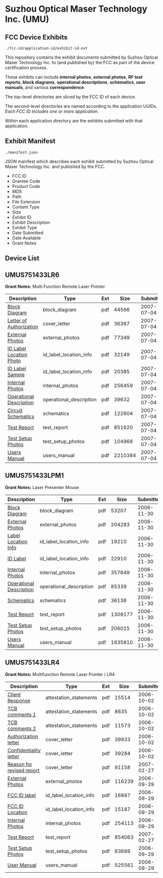 # Suzhou Optical Maser Technology Inc. (UMU)
## FCC Device Exhibits

```
./fcc-id/application-id/exhibit-id.ext
```

This repository contains the exhibit documents submitted by Suzhou Optical Maser Technology Inc. to (and published by) the FCC as part of the device certification process.

These exhibits can include **internal photos**, **external photos**, **RF test reports**, **block diagrams**, **operational descriptions**, **schematics**, **user manuals**, and various **correspondence**.

The top-level directories are sliced by the FCC ID of each device.

The second-level directories are named according to the application UUIDs. *Each FCC ID includes one or more application.*

Within each application directory are the exhibits submitted with that application. 

## Exhibit Manifest

```
./manifest.json
```

JSON manifest which describes each exhibit submitted by Suzhou Optical Maser Technology Inc. and published by the FCC.

- FCC ID
- Grantee Code
- Product Code
- MD5
- Path
- File Extension
- Content Type
- Size
- Exhibit ID
- Exhibit Description
- Exhibit Type
- Date Submitted
- Date Available
- Grant Notes

## Device List
## UMUS751433LR6
**Grant Notes:** Multi Function Remote Laser Pointer

| Description | Type | Ext | Size | Submitted | Available |
| ----------- | ---- | --- | ---- | --------- | --------- |
| [Block Diagram](UMUS751433LR6/a698bbab9bab34025d8e5127a48007bf/811676.pdf) | block_diagram | pdf | 44566 | 2007-07-04 | 2007-07-04 |
| [Letter of Authorization](UMUS751433LR6/a698bbab9bab34025d8e5127a48007bf/811671.pdf) | cover_letter | pdf | 36387 | 2007-07-04 | 2007-07-04 |
| [External Photos](UMUS751433LR6/a698bbab9bab34025d8e5127a48007bf/811672.pdf) | external_photos | pdf | 77349 | 2007-07-04 | 2007-07-04 |
| [ID Label Location Photo](UMUS751433LR6/a698bbab9bab34025d8e5127a48007bf/811673.pdf) | id_label_location_info | pdf | 32149 | 2007-07-04 | 2007-07-04 |
| [ID Label Sample](UMUS751433LR6/a698bbab9bab34025d8e5127a48007bf/811674.pdf) | id_label_location_info | pdf | 20385 | 2007-07-04 | 2007-07-04 |
| [Internal Photos](UMUS751433LR6/a698bbab9bab34025d8e5127a48007bf/811675.pdf) | internal_photos | pdf | 256459 | 2007-07-04 | 2007-07-04 |
| [Operational Description](UMUS751433LR6/a698bbab9bab34025d8e5127a48007bf/811680.pdf) | operational_description | pdf | 39632 | 2007-07-04 | 2007-07-04 |
| [Circuit Schematics](UMUS751433LR6/a698bbab9bab34025d8e5127a48007bf/811678.pdf) | schematics | pdf | 122604 | 2007-07-04 | 2007-07-04 |
| [Test Report](UMUS751433LR6/a698bbab9bab34025d8e5127a48007bf/811677.pdf) | test_report | pdf | 851620 | 2007-07-04 | 2007-07-04 |
| [Test Setup Photos](UMUS751433LR6/a698bbab9bab34025d8e5127a48007bf/811679.pdf) | test_setup_photos | pdf | 104968 | 2007-07-04 | 2007-07-04 |
| [Users Manual](UMUS751433LR6/a698bbab9bab34025d8e5127a48007bf/811681.pdf) | users_manual | pdf | 2210384 | 2007-07-04 | 2007-07-04 |
## UMUS751433LPM1
**Grant Notes:** Laser Presenter Mouse

| Description | Type | Ext | Size | Submitted | Available |
| ----------- | ---- | --- | ---- | --------- | --------- |
| [Block Diagram](UMUS751433LPM1/5f05454f603f384da78f7c075eb59abd/733145.pdf) | block_diagram | pdf | 53207 | 2006-11-30 | 2006-11-30 |
| [External Photos](UMUS751433LPM1/5f05454f603f384da78f7c075eb59abd/733146.pdf) | external_photos | pdf | 204283 | 2006-11-30 | 2006-11-30 |
| [Label Location Info](UMUS751433LPM1/5f05454f603f384da78f7c075eb59abd/733148.pdf) | id_label_location_info | pdf | 19210 | 2006-11-30 | 2006-11-30 |
| [ID Label](UMUS751433LPM1/5f05454f603f384da78f7c075eb59abd/733149.pdf) | id_label_location_info | pdf | 22910 | 2006-11-30 | 2006-11-30 |
| [Internal Photos](UMUS751433LPM1/5f05454f603f384da78f7c075eb59abd/733147.pdf) | internal_photos | pdf | 357649 | 2006-11-30 | 2006-11-30 |
| [Operational Description](UMUS751433LPM1/5f05454f603f384da78f7c075eb59abd/733153.pdf) | operational_description | pdf | 85339 | 2006-11-30 | 2006-11-30 |
| [Schematics](UMUS751433LPM1/5f05454f603f384da78f7c075eb59abd/733150.pdf) | schematics | pdf | 36138 | 2006-11-30 | 2006-11-30 |
| [Test Report](UMUS751433LPM1/5f05454f603f384da78f7c075eb59abd/733151.pdf) | test_report | pdf | 1309177 | 2006-11-30 | 2006-11-30 |
| [Test Setup Photos](UMUS751433LPM1/5f05454f603f384da78f7c075eb59abd/733152.pdf) | test_setup_photos | pdf | 206015 | 2006-11-30 | 2006-11-30 |
| [Users Manual](UMUS751433LPM1/5f05454f603f384da78f7c075eb59abd/733154.pdf) | users_manual | pdf | 1835810 | 2006-11-30 | 2006-11-30 |
## UMUS751433LR4
**Grant Notes:** Multifunction Remote Laser Pointer / LR4

| Description | Type | Ext | Size | Submitted | Available |
| ----------- | ---- | --- | ---- | --------- | --------- |
| [Client Response](UMUS751433LR4/43312c706c6d9e44e56def3d7eeb5510/711567.pdf) | attestation_statements | pdf | 15514 | 2006-10-02 | 2006-10-02 |
| [TCB comments 1](UMUS751433LR4/43312c706c6d9e44e56def3d7eeb5510/711568.pdf) | attestation_statements | pdf | 8635 | 2006-10-02 | 2006-10-02 |
| [TCB comments 2](UMUS751433LR4/43312c706c6d9e44e56def3d7eeb5510/711569.pdf) | attestation_statements | pdf | 11573 | 2006-10-02 | 2006-10-02 |
| [Authorization letter](UMUS751433LR4/43312c706c6d9e44e56def3d7eeb5510/711442.pdf) | cover_letter | pdf | 39933 | 2006-10-02 | 2006-10-02 |
| [Confidentiality letter](UMUS751433LR4/43312c706c6d9e44e56def3d7eeb5510/711443.pdf) | cover_letter | pdf | 39284 | 2006-10-02 | 2006-10-02 |
| [Reason for revised report](UMUS751433LR4/43312c706c6d9e44e56def3d7eeb5510/763025.pdf) | cover_letter | pdf | 91158 | 2007-02-27 | 2006-10-02 |
| [External Photos](UMUS751433LR4/43312c706c6d9e44e56def3d7eeb5510/710856.pdf) | external_photos | pdf | 116239 | 2006-09-29 | 2006-10-02 |
| [FCC ID label](UMUS751433LR4/43312c706c6d9e44e56def3d7eeb5510/710842.pdf) | id_label_location_info | pdf | 16887 | 2006-09-29 | 2006-10-02 |
| [FCC ID Location](UMUS751433LR4/43312c706c6d9e44e56def3d7eeb5510/710843.pdf) | id_label_location_info | pdf | 15187 | 2006-09-29 | 2006-10-02 |
| [Internal Photos](UMUS751433LR4/43312c706c6d9e44e56def3d7eeb5510/710860.pdf) | internal_photos | pdf | 254113 | 2006-09-29 | 2006-10-02 |
| [Test Report](UMUS751433LR4/43312c706c6d9e44e56def3d7eeb5510/763024.pdf) | test_report | pdf | 854063 | 2007-02-27 | 2006-10-02 |
| [Test Setup Photos](UMUS751433LR4/43312c706c6d9e44e56def3d7eeb5510/710858.pdf) | test_setup_photos | pdf | 83689 | 2006-09-29 | 2006-10-02 |
| [User Manual](UMUS751433LR4/43312c706c6d9e44e56def3d7eeb5510/710859.pdf) | users_manual | pdf | 525561 | 2006-09-29 | 2006-10-02 |
